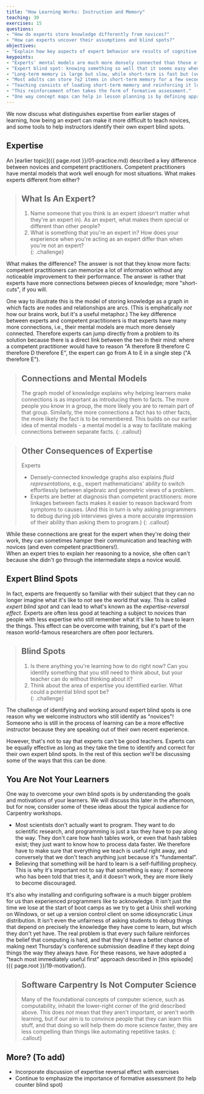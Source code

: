 ```yaml
---
title: "How Learning Works: Instruction and Memory"
teaching: 30
exercises: 15
questions:
- "How do experts store knowledge differently from novices?"
- "How can experts uncover their assumptions and blind spots?"  
objectives:
- "Explain how key aspects of expert behavior are results of cognitive differences between experts and competent practitioners."
keypoints:
- "Experts' mental models are much more densely connected than those of non-experts."
- "Expert blind spot: knowing something so well that it seems easy when it's not."
- "Long-term memory is large but slow, while short-term is fast but (very) small."
- "Most adults can store 7±2 items in short-term memory for a few seconds before loss."
- "Teaching consists of loading short-term memory and reinforcing it long enough for items to be transferred to long-term memory."
- "This reinforcement often takes the form of formative assessment."
- "One way concept maps can help in lesson planning is by defining appropriate points in a lesson for formative assessment."
---
```


We now discuss what distinguishes expertise
from earlier stages of learning, how being an expert can make it 
more difficult to teach novices, and some tools to help instructors 
identify their own expert blind spots.  

## Expertise

An [earlier topic]({{ page.root }}/01-practice.md) described a key 
difference between novices and competent practitioners. Competent practitioners 
have mental models that work well enough for most situations. 
What makes experts different from either?

> ## What Is An Expert?
>
> 1. Name someone that you think is an expert (doesn't matter what they're 
> an expert in).  As an expert, what makes them special or different than 
> other people?  
> 2. What is something that you're an expert in?  How does your experience 
> when you're acting as an expert differ than when you're not an expert?  
{: .challenge}

What makes the difference?  The answer is not that they know more facts:
competent practitioners can memorize a lot of information
without any noticeable improvement to their performance.  The answer is 
rather that experts have more connections between pieces of knowledge; 
more "short-cuts", if you will.  

One way to illustrate this is the model 
of storing knowledge as a graph
in which facts are nodes and relationships are arcs.
(This is emphatically *not* how our brains work,
but it's a useful metaphor.)
The key difference between experts and competent practitioners
is that experts have many more connections,
i.e., their mental models are much more densely connected. Therefore 
experts can jump directly from a problem to its solution
because there is a direct link between the two in their mind:
where a competent practitioner would have to reason "A therefore B therefore C therefore D therefore E",
the expert can go from A to E in a single step ("A therefore E").

> ## Connections and Mental Models
> 
> The graph model of knowledge explains why
> helping learners make connections is as important as introducing them to facts.
> The more people you know in a group,
> the more likely you are to remain part of that group.
> Similarly,
> the more connections a fact has to other facts,
> the more likely the fact is to be remembered.  This builds on our earlier idea
> of mental models - a mental model is a way to facilitate making connections between
> separate facts.
{: .callout}

> ## Other Consequences of Expertise
> 
> Experts 
> - Densely-connected knowledge graphs also explains *fluid representations*, e.g.,
> expert mathematicians' ability to switch effortlessly between algebraic and geometric views of a problem.
> - Experts are better at diagnosis than competent practitioners:
> more linkages between facts makes it easier to reason backward from symptoms to causes.
> (And this in turn is why asking programmers to debug during job interviews
> gives a more accurate impression of their ability than asking them to program.)
{: .callout}

While these connections are great for the expert when they're doing 
their work, they can sometimes hamper their communication and teaching 
with novices (and even competent practitioners!).  
When an expert tries to explain her reasoning to a novice,
she often can't because she didn't go through the intermediate steps a novice would.

## Expert Blind Spots

In fact, experts are frequently so familiar with their subject
that they can no longer imagine what it's like to *not* see the world that way. 
This is called *expert blind spot* and can lead to what's known as the *expertise-reversal effect*.
Experts are often less good at teaching a subject to novices than people with less expertise
who still remember what it's like to have to learn the things.
This effect can be overcome with training,
but it's part of the reason world-famous researchers are often poor lecturers.

> ## Blind Spots
>
> 1. Is there anything you're learning how to do right now?  Can you identify 
> something that you still need to think about, but your teacher can do without 
> thinking about it?  
> 2. Think about the area of expertise you identified earlier.  What could a 
> potential blind spot be?   
{: .challenge}

The challenge of identifying and working around expert blind spots is one 
reason why we welcome instructors who still identify as "novices"!  Someone 
who is still in the process of learning can be a more effective instructor 
because they are speaking out of their own recent experience.  

However, that's not to say that experts can't be good teachers.  Experts can 
be equally effective as long as they take the time to identify and correct 
for their own expert blind spots.  In the rest of this section we'll be discussing 
some of the ways that this can be done.  

## You Are Not Your Learners

One way to overcome your own blind spots is by understanding the goals 
and motivations of your learners.  We will discuss this later in the afternoon, 
but for now, consider some of these ideas about the typical audience for 
Carpentry workshops.  

- Most scientists don't actually want to program. They want to do scientific research,
and programming is just a tax they have to pay along the way.
They don't care how hash tables work,
or even that hash tables exist; they just want to know how to process data faster.
We therefore have to make sure that everything we teach is useful right away,
and conversely that we don't teach anything just because it's "fundamental".
- Believing that something will be hard to learn is a self-fulfilling prophecy.
This is why it's important not to say that something is easy:
if someone who has been told that tries it,
and it doesn't work,
they are more likely to become discouraged.

It's also why installing and configuring software is
a much bigger problem for us than experienced programmers like to acknowledge.
It isn't just the time we lose at the start of boot camps
as we try to get a Unix shell working on Windows,
or set up a version control client on some idiosyncratic Linux distribution.
It isn't even the unfairness of asking students to debug things
that depend on precisely the knowledge they have come to learn,
but which they don't yet have.
The real problem is that every such failure reinforces the belief that computing is hard,
and that they'd have a better chance of making next Thursday's conference submission deadline
if they kept doing things the way they always have.
For these reasons,
we have adopted a "teach most immediately useful first" approach
described in [this episode]({{ page.root }}/19-motivation/).

> ## Software Carpentry Is Not Computer Science
>
> Many of the foundational concepts of computer science,
> such as computability,
> inhabit the lower-right corner of the grid described above.
> This does *not* mean that they aren't important,
> or aren't worth learning,
> but if our aim is to convince people that they can learn this stuff,
> and that doing so will help them do more science faster,
> they are less compelling than things like automating repetitive tasks.
{: .callout}

## More? (To add)

- Incorporate discussion of expertise reversal effect with exercises
- Continue to emphasize the importance of formative assessment (to help counter blind spot)

[abela-presentation]: http://extremepresentation.typepad.com/blog/2006/09/choosing_a_good.html
[amazon-glass]: http://www.amazon.com/Facts-Fallacies-Software-Engineering-Robert/dp/0321117425/
[macnamara-practice]: http://pss.sagepub.com/content/25/8/1608
[memory-test]: http://cat.xula.edu/thinker/memory/working/serial
[wikipedia-7]: https://en.wikipedia.org/wiki/The_Magical_Number_Seven,_Plus_or_Minus_Two
[wikipedia-serial-position]: https://en.wikipedia.org/wiki/Serial_position_effect
